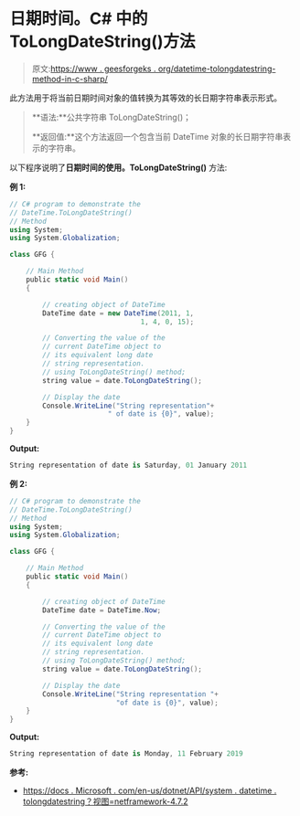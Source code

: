 # 日期时间。C# 中的 ToLongDateString()方法

> 原文:[https://www . geesforgeks . org/datetime-tolongdatestring-method-in-c-sharp/](https://www.geeksforgeeks.org/datetime-tolongdatestring-method-in-c-sharp/)

此方法用于将当前日期时间对象的值转换为其等效的长日期字符串表示形式。

> **语法:**公共字符串 ToLongDateString()；
> 
> **返回值:**这个方法返回一个包含当前 DateTime 对象的长日期字符串表示的字符串。

以下程序说明了**日期时间的使用。ToLongDateString()** 方法:

**例 1:**

```cs
// C# program to demonstrate the
// DateTime.ToLongDateString()
// Method
using System;
using System.Globalization;

class GFG {

    // Main Method
    public static void Main()
    {

        // creating object of DateTime
        DateTime date = new DateTime(2011, 1,
                                1, 4, 0, 15);

        // Converting the value of the 
        // current DateTime object to 
        // its equivalent long date 
        // string representation.
        // using ToLongDateString() method;
        string value = date.ToLongDateString();

        // Display the date
        Console.WriteLine("String representation"+
                        " of date is {0}", value);
    }
}
```

**Output:**

```cs
String representation of date is Saturday, 01 January 2011

```

**例 2:**

```cs
// C# program to demonstrate the
// DateTime.ToLongDateString()
// Method
using System;
using System.Globalization;

class GFG {

    // Main Method
    public static void Main()
    {

        // creating object of DateTime
        DateTime date = DateTime.Now;

        // Converting the value of the
        // current DateTime object to 
        // its equivalent long date 
        // string representation.
        // using ToLongDateString() method;
        string value = date.ToLongDateString();

        // Display the date
        Console.WriteLine("String representation "+
                          "of date is {0}", value);
    }
}
```

**Output:**

```cs
String representation of date is Monday, 11 February 2019

```

**参考:**

*   [https://docs . Microsoft . com/en-us/dotnet/API/system . datetime . tolongdatestring？视图=netframework-4.7.2](https://docs.microsoft.com/en-us/dotnet/api/system.datetime.tolongdatestring?view=netframework-4.7.2)